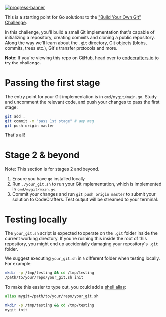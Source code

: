 [![progress-banner](https://backend.codecrafters.io/progress/git/466f39bf-2586-4d3f-b9f6-c8594d288d00)](https://app.codecrafters.io/users/codecrafters-bot?r=2qF)

This is a starting point for Go solutions to the
["Build Your Own Git" Challenge](https://codecrafters.io/challenges/git).

In this challenge, you'll build a small Git implementation that's capable of
initializing a repository, creating commits and cloning a public repository.
Along the way we'll learn about the `.git` directory, Git objects (blobs,
commits, trees etc.), Git's transfer protocols and more.

**Note**: If you're viewing this repo on GitHub, head over to
[codecrafters.io](https://codecrafters.io) to try the challenge.

# Passing the first stage

The entry point for your Git implementation is in `cmd/mygit/main.go`. Study and
uncomment the relevant code, and push your changes to pass the first stage:

```sh
git add .
git commit -m "pass 1st stage" # any msg
git push origin master
```

That's all!

# Stage 2 & beyond

Note: This section is for stages 2 and beyond.

1. Ensure you have `go` installed locally
1. Run `./your_git.sh` to run your Git implementation, which is implemented in
   `cmd/mygit/main.go`.
1. Commit your changes and run `git push origin master` to submit your solution
   to CodeCrafters. Test output will be streamed to your terminal.

# Testing locally

The `your_git.sh` script is expected to operate on the `.git` folder inside the
current working directory. If you're running this inside the root of this
repository, you might end up accidentally damaging your repository's `.git`
folder.

We suggest executing `your_git.sh` in a different folder when testing locally.
For example:

```sh
mkdir -p /tmp/testing && cd /tmp/testing
/path/to/your/repo/your_git.sh init
```

To make this easier to type out, you could add a
[shell alias](https://shapeshed.com/unix-alias/):

```sh
alias mygit=/path/to/your/repo/your_git.sh

mkdir -p /tmp/testing && cd /tmp/testing
mygit init
```
